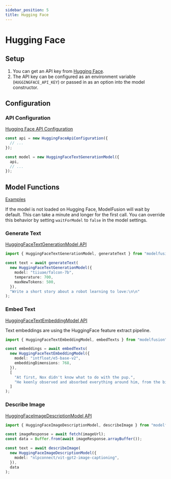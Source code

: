 ```yaml
---
sidebar_position: 5
title: Hugging Face
---
```


# Hugging Face

## Setup

1. You can get an API key from [Hugging Face](https://huggingface.co/).
1. The API key can be configured as an environment variable (`HUGGINGFACE_API_KEY`) or passed in as an option into the model constructor.

## Configuration

### API Configuration

[Hugging Face API Configuration](/api/classes/HuggingFaceApiConfiguration)

```ts
const api = new HuggingFaceApiConfiguration({
  // ...
});

const model = new HuggingFaceTextGenerationModel({
  api,
  // ...
});
```

## Model Functions

[Examples](https://github.com/lgrammel/modelfusion/tree/main/examples/basic/src/model-provider/huggingface)

If the model is not loaded on Hugging Face, ModelFusion will wait by default.
This can take a minute and longer for the first call.
You can override this behavior by setting `waitForModel` to `false` in the model settings.

### Generate Text

[HuggingFaceTextGenerationModel API](/api/classes/HuggingFaceTextGenerationModel)

```ts
import { HuggingFaceTextGenerationModel, generateText } from "modelfusion";

const text = await generateText(
  new HuggingFaceTextGenerationModel({
    model: "tiiuae/falcon-7b",
    temperature: 700,
    maxNewTokens: 500,
  }),
  "Write a short story about a robot learning to love:\n\n"
);
```

### Embed Text

[HuggingFaceTextEmbeddingModel API](/api/classes/HuggingFaceTextEmbeddingModel)

Text embeddings are using the HuggingFace feature extract pipeline.

```ts
import { HuggingFaceTextEmbeddingModel, embedTexts } from "modelfusion";

const embeddings = await embedTexts(
  new HuggingFaceTextEmbeddingModel({
    model: "intfloat/e5-base-v2",
    embeddingDimensions: 768,
  }),
  [
    "At first, Nox didn't know what to do with the pup.",
    "He keenly observed and absorbed everything around him, from the birds in the sky to the trees in the forest.",
  ]
);
```

### Describe Image

[HuggingFaceImageDescriptionModel API](/api/classes/HuggingFaceImageDescriptionModel)

```ts
import { HuggingFaceImageDescriptionModel, describeImage } from "modelfusion";

const imageResponse = await fetch(imageUrl);
const data = Buffer.from(await imageResponse.arrayBuffer());

const text = await describeImage(
  new HuggingFaceImageDescriptionModel({
    model: "nlpconnect/vit-gpt2-image-captioning",
  }),
  data
);
```
